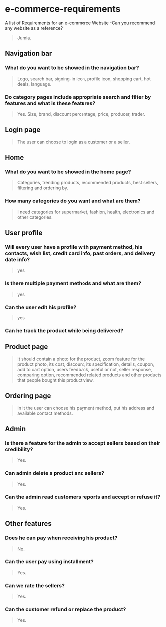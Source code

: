 # e-commerce-requirements
A list of Requirements for an e-commerce Website
-Can you recommend any website as a reference?
> Jumia.

## Navigation bar
### What do you want to be showed in the navigation bar?
> Logo, search bar, signing-in icon, profile icon, shopping cart, hot deals, language.
### Do category pages include appropriate search and filter by features and what is these features?
> Yes. Size, brand, discount percentage, price, producer, trader.

## Login page
> The user can choose to login as a customer or a seller.

## Home
### What do you want to be showed in the home page?
> Categories, trending products, recommended products, best sellers, filtering and ordering by.
### How many categories do you want and what are them?
> I need categories for supermarket, fashion, health, electronics and other categories.

## User profile
### Will every user have a profile with payment method, his contacts, wish list, credit card info, past orders, and delivery date info?
> yes
### Is there multiple payment methods and what are them?
> yes
### Can the user edit his profile?
> yes
### Can he track the product while being delivered?

## Product page
> It should contain a photo for the product, zoom feature for the product photo, its cost, discount, its specification, details, coupon, add to cart option, users feedback, useful or not, seller response, comparing option, recommended related products and other products that people bought this product view.

## Ordering page
> In it the user can choose his payment method, put his address and available contact methods.

## Admin
### Is there a feature for the admin to accept sellers based on their credibility?
> Yes.
### Can admin delete a product and sellers?
> Yes.
### Can the admin read customers reports and accept or refuse it?
> Yes. 



## Other features
### Does he can pay when receiving his product?
> No.
### Can the user pay using installment?
> Yes.
### Can we rate the sellers?
> Yes.
### Can the customer refund or replace the product?
> Yes.
